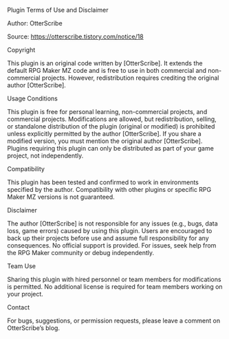 Plugin Terms of Use and Disclaimer

Author: OtterScribe

Source: https://otterscribe.tistory.com/notice/18


Copyright

This plugin is an original code written by [OtterScribe]. It extends the default RPG Maker MZ code and is free to use in both commercial and non-commercial projects. However, redistribution requires crediting the original author [OtterScribe].


Usage Conditions

This plugin is free for personal learning, non-commercial projects, and commercial projects.
Modifications are allowed, but redistribution, selling, or standalone distribution of the plugin (original or modified) is prohibited unless explicitly permitted by the author [OtterScribe].
If you share a modified version, you must mention the original author [OtterScribe].
Plugins requiring this plugin can only be distributed as part of your game project, not independently.


Compatibility

This plugin has been tested and confirmed to work in environments specified by the author. Compatibility with other plugins or specific RPG Maker MZ versions is not guaranteed.


Disclaimer

The author [OtterScribe] is not responsible for any issues (e.g., bugs, data loss, game errors) caused by using this plugin. Users are encouraged to back up their projects before use and assume full responsibility for any consequences.
No official support is provided. For issues, seek help from the RPG Maker community or debug independently.


Team Use

Sharing this plugin with hired personnel or team members for modifications is permitted. No additional license is required for team members working on your project.


Contact

For bugs, suggestions, or permission requests, please leave a comment on OtterScribe’s blog.
